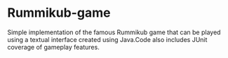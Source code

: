 # Rummikub-game

Simple implementation of the famous Rummikub game that can be played using a textual interface created using Java.Code also includes JUnit coverage of gameplay features.
